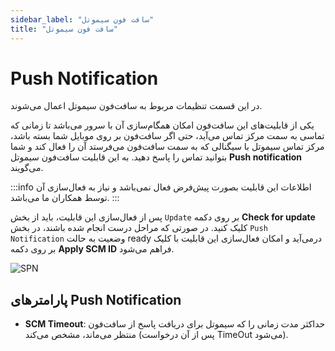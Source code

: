 ```yaml
---
sidebar_label: "سافت فون سیموتل"
title: "سافت فون سیموتل"
---
```



# Push Notification

در این قسمت تنظیمات مربوط به سافت‌فون سیموتل اعمال می‌شوند.

یکی از قابلیت‌های این سافت‌فون امکان همگام‌سازی آن با سرور می‌باشد تا زمانی که تماسی به سمت مرکز تماس می‌آید، حتی اگر سافت‌فون بر روی موبایل شما بسته باشد، مرکز تماس سیموتل با سیگنالی که به سمت سافت‌فون می‌فرستد آن را فعال کند و شما بتوانید تماس را پاسخ دهید. به این قابلیت سافت‌فون سیموتل **Push notification** می‌گویند.

:::info اطلاعات
این قابلیت بصورت پیش‌فرض فعال نمی‌باشد و نیاز به فعال‌سازی آن توسط همکاران ما می‌باشد.
:::

پس از فعال‌سازی این قابلیت، باید از بخش `Update` بر روی دکمه **Check for update** کلیک کنید. در صورتی که مراحل درست انجام شده باشند، در بخش `Push Notification` وضعیت به حالت ready درمی‌آید و امکان فعال‌سازی این قابلیت با کلیک بر روی دکمه **Apply SCM ID** فراهم می‌شود.

![SPN](/img/simotel/SPN.JPG)

## پارامتر‌های Push Notification

- **SCM Timeout**: حداکثر مدت زمانی را که سیموتل برای دریافت پاسخ از سافت‌فون منتظر می‌ماند، مشخص می‌کند (پس از آن درخواست TimeOut می‌شود).